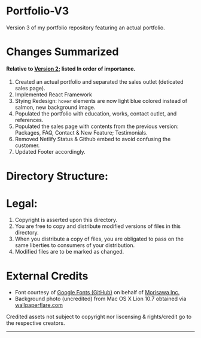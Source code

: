 <h1>Portfolio-V3</h1>
Version 3 of my portfolio repository featuring an actual portfolio.

<h1>Changes Summarized</h1>
<h4>Relative to <a href="https://github.com/kikoooooooo/portfolio-V2">Version 2</a>; listed In order of importance.</h4>
<ol>
  <li>Created an actual portfolio and separated the sales outlet (deticated sales page).</li>
  <li>Implemented React Framework</li>
  <li>Stying Redesign: <code>hover</code> elements are now light blue colored instead of salmon, new background image.</li>
  <li>Populated the portfolio with education, works, contact outlet, and references.</li>
  <li>Populated the sales page with contents from the previous version: Packages, FAQ, Contact & New Feature; Testimonials.</li>
  <li>Removed Netlify Status & Github embed to avoid confusing the customer.</li>
  <li>Updated Footer accordingly.</li>
</ol>
<h1>Directory Structure:</h1>

<h1>Legal:</h1>
<ol>
<li>Copyright is asserted upon this directory.</li>
<li>You are free to copy and distribute modified versions of files in this directory.</li>
<li>When you distribute a copy of files, you are obligated to pass on the same liberties to consumers of your distribution.</li>
<li>Modified files are to be marked as changed.</li>
</ol>
<h1>External Credits</h1>
<ul>
  <li>Font courtesy of <a href="https://github.com/googlefonts/morisawa-biz-ud-gothic">Google Fonts (GitHub)</a> on behalf of <a href="https://en.morisawa.co.jp/">Morisawa Inc.</a></li>
  <li>Background photo (uncredited) from Mac OS X Lion 10.7 obtained via <a href="https://www.wallpaperflare.com/" target="blank">wallpaperflare.com</a></li>
</ul>
Credited assets not subject to copyright nor liscensing & rights/credit go to the respective creators.
<hr>
